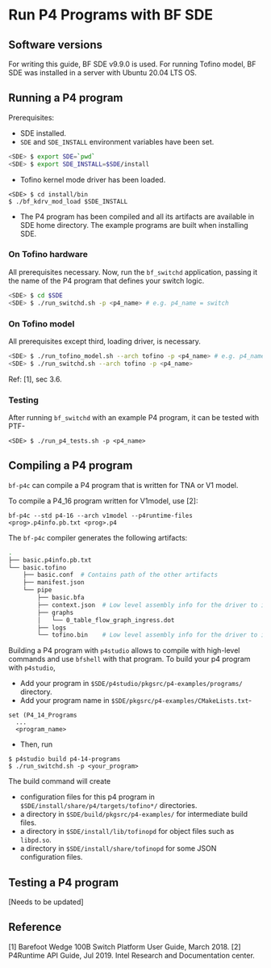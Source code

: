 # Run P4 Programs with BF SDE

## Software versions

For writing this guide, BF SDE v9.9.0 is used. For running Tofino model, BF SDE was installed in a server with Ubuntu 20.04 LTS OS. 

## Running a P4 program

Prerequisites:
- SDE installed. 
- `SDE` and `SDE_INSTALL` environment variables have been set.

```sh
<SDE> $ export SDE=`pwd`
<SDE> $ export SDE_INSTALL=$SDE/install
```

- Tofino kernel mode driver has been loaded.
```
<SDE> $ cd install/bin
$ ./bf_kdrv_mod_load $SDE_INSTALL
```

- The P4 program has been compiled and all its artifacts are available in SDE home directory. The example programs are built when installing SDE.

### On Tofino hardware

All prerequisites necessary. Now, run the `bf_switchd` application, passing it the name of the P4 program that defines your switch logic.

```sh
<SDE> $ cd $SDE
<SDE> $ ./run_switchd.sh -p <p4_name> # e.g. p4_name = switch
```
### On Tofino model

All prerequisites except third, loading driver, is necessary. 

```sh
<SDE> $ ./run_tofino_model.sh --arch tofino -p <p4_name> # e.g. p4_name = switch
<SDE> $ ./run_switchd.sh --arch tofino -p <p4_name>
```

Ref: [1], sec 3.6.

### Testing

After running `bf_switchd` with an example P4 program, it can be tested with PTF-
```
<SDE> $ ./run_p4_tests.sh -p <p4_name>
```

## Compiling a P4 program

`bf-p4c` can compile a P4 program that is written for TNA or V1 model. 

To compile a P4_16 program written for V1model, use [2]:
```
bf-p4c --std p4-16 --arch v1model --p4runtime-files <prog>.p4info.pb.txt <prog>.p4
```

The `bf-p4c` compiler generates the following artifacts: 

```sh
.
├── basic.p4info.pb.txt
└── basic.tofino
    ├── basic.conf  # Contains path of the other artifacts
    ├── manifest.json
    └── pipe
        ├── basic.bfa
        ├── context.json  # Low level assembly info for the driver to interpret the program into HW
        ├── graphs
        │   └── 0_table_flow_graph_ingress.dot
        ├── logs
        └── tofino.bin    # Low level assembly info for the driver to interpret the program into HW
```

Building a P4 program with `p4studio` allows to compile with high-level commands and use `bfshell` with that program. To build your p4 program with `p4studio`,
- Add your program in `$SDE/p4studio/pkgsrc/p4-examples/programs/` directory. 
- Add your program name in `$SDE/pkgsrc/p4-examples/CMakeLists.txt`-
```
set (P4_14_Programs
  ...
  <program_name>
```

- Then, run 
```
$ p4studio build p4-14-programs
$ ./run_switchd.sh -p <your_program>
```
The build command will create 
- configuration files for this p4 program in `$SDE/install/share/p4/targets/tofino*/` directories. 
- a directory in `$SDE/build/pkgsrc/p4-examples/` for intermediate build files.
- a directory in `$SDE/install/lib/tofinopd` for object files such as `libpd.so`. 
- a directory in `$SDE/install/share/tofinopd` for some JSON configuration files.

## Testing a P4 program
[Needs to be updated]


## Reference 
[1] Barefoot Wedge 100B Switch Platform User Guide, March 2018.
[2] P4Runtime API Guide, Jul 2019. Intel Research and Documentation center.